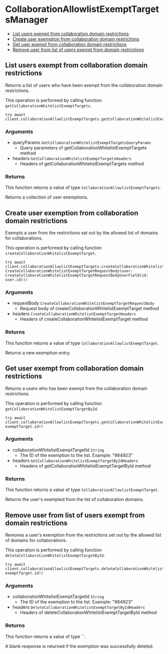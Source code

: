 # CollaborationAllowlistExemptTargetsManager


- [List users exempt from collaboration domain restrictions](#list-users-exempt-from-collaboration-domain-restrictions)
- [Create user exemption from collaboration domain restrictions](#create-user-exemption-from-collaboration-domain-restrictions)
- [Get user exempt from collaboration domain restrictions](#get-user-exempt-from-collaboration-domain-restrictions)
- [Remove user from list of users exempt from domain restrictions](#remove-user-from-list-of-users-exempt-from-domain-restrictions)

## List users exempt from collaboration domain restrictions

Returns a list of users who have been exempt from the collaboration
domain restrictions.

This operation is performed by calling function `getCollaborationWhitelistExemptTargets`.



```
try await client.collaborationAllowlistExemptTargets.getCollaborationWhitelistExemptTargets()
```

### Arguments

- queryParams `GetCollaborationWhitelistExemptTargetsQueryParams`
  - Query parameters of getCollaborationWhitelistExemptTargets method
- headers `GetCollaborationWhitelistExemptTargetsHeaders`
  - Headers of getCollaborationWhitelistExemptTargets method


### Returns

This function returns a value of type `CollaborationAllowlistExemptTargets`.

Returns a collection of user exemptions.


## Create user exemption from collaboration domain restrictions

Exempts a user from the restrictions set out by the allowed list of domains
for collaborations.

This operation is performed by calling function `createCollaborationWhitelistExemptTarget`.



```
try await client.collaborationAllowlistExemptTargets.createCollaborationWhitelistExemptTarget(requestBody: CreateCollaborationWhitelistExemptTargetRequestBody(user: CreateCollaborationWhitelistExemptTargetRequestBodyUserField(id: user.id)))
```

### Arguments

- requestBody `CreateCollaborationWhitelistExemptTargetRequestBody`
  - Request body of createCollaborationWhitelistExemptTarget method
- headers `CreateCollaborationWhitelistExemptTargetHeaders`
  - Headers of createCollaborationWhitelistExemptTarget method


### Returns

This function returns a value of type `CollaborationAllowlistExemptTarget`.

Returns a new exemption entry.


## Get user exempt from collaboration domain restrictions

Returns a users who has been exempt from the collaboration
domain restrictions.

This operation is performed by calling function `getCollaborationWhitelistExemptTargetById`.



```
try await client.collaborationAllowlistExemptTargets.getCollaborationWhitelistExemptTargetById(collaborationWhitelistExemptTargetId: exemptTarget.id!)
```

### Arguments

- collaborationWhitelistExemptTargetId `String`
  - The ID of the exemption to the list. Example: "984923"
- headers `GetCollaborationWhitelistExemptTargetByIdHeaders`
  - Headers of getCollaborationWhitelistExemptTargetById method


### Returns

This function returns a value of type `CollaborationAllowlistExemptTarget`.

Returns the user's exempted from the list of collaboration domains.


## Remove user from list of users exempt from domain restrictions

Removes a user's exemption from the restrictions set out by the allowed list
of domains for collaborations.

This operation is performed by calling function `deleteCollaborationWhitelistExemptTargetById`.



```
try await client.collaborationAllowlistExemptTargets.deleteCollaborationWhitelistExemptTargetById(collaborationWhitelistExemptTargetId: exemptTarget.id!)
```

### Arguments

- collaborationWhitelistExemptTargetId `String`
  - The ID of the exemption to the list. Example: "984923"
- headers `DeleteCollaborationWhitelistExemptTargetByIdHeaders`
  - Headers of deleteCollaborationWhitelistExemptTargetById method


### Returns

This function returns a value of type ``.

A blank response is returned if the exemption was
successfully deleted.


